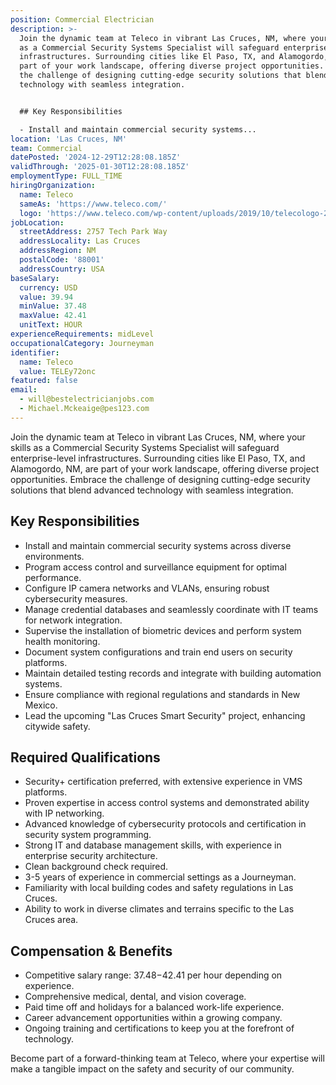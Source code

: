 ```yaml
---
position: Commercial Electrician
description: >-
  Join the dynamic team at Teleco in vibrant Las Cruces, NM, where your skills
  as a Commercial Security Systems Specialist will safeguard enterprise-level
  infrastructures. Surrounding cities like El Paso, TX, and Alamogordo, NM, are
  part of your work landscape, offering diverse project opportunities. Embrace
  the challenge of designing cutting-edge security solutions that blend advanced
  technology with seamless integration.


  ## Key Responsibilities

  - Install and maintain commercial security systems...
location: 'Las Cruces, NM'
team: Commercial
datePosted: '2024-12-29T12:28:08.185Z'
validThrough: '2025-01-30T12:28:08.185Z'
employmentType: FULL_TIME
hiringOrganization:
  name: Teleco
  sameAs: 'https://www.teleco.com/'
  logo: 'https://www.teleco.com/wp-content/uploads/2019/10/telecologo-2023.png'
jobLocation:
  streetAddress: 2757 Tech Park Way
  addressLocality: Las Cruces
  addressRegion: NM
  postalCode: '88001'
  addressCountry: USA
baseSalary:
  currency: USD
  value: 39.94
  minValue: 37.48
  maxValue: 42.41
  unitText: HOUR
experienceRequirements: midLevel
occupationalCategory: Journeyman
identifier:
  name: Teleco
  value: TELEy72onc
featured: false
email:
  - will@bestelectricianjobs.com
  - Michael.Mckeaige@pes123.com
---
```




Join the dynamic team at Teleco in vibrant Las Cruces, NM, where your skills as a Commercial Security Systems Specialist will safeguard enterprise-level infrastructures. Surrounding cities like El Paso, TX, and Alamogordo, NM, are part of your work landscape, offering diverse project opportunities. Embrace the challenge of designing cutting-edge security solutions that blend advanced technology with seamless integration.

## Key Responsibilities
- Install and maintain commercial security systems across diverse environments.
- Program access control and surveillance equipment for optimal performance.
- Configure IP camera networks and VLANs, ensuring robust cybersecurity measures.
- Manage credential databases and seamlessly coordinate with IT teams for network integration.
- Supervise the installation of biometric devices and perform system health monitoring.
- Document system configurations and train end users on security platforms.
- Maintain detailed testing records and integrate with building automation systems.
- Ensure compliance with regional regulations and standards in New Mexico.
- Lead the upcoming "Las Cruces Smart Security" project, enhancing citywide safety.

## Required Qualifications 
- Security+ certification preferred, with extensive experience in VMS platforms.
- Proven expertise in access control systems and demonstrated ability with IP networking.
- Advanced knowledge of cybersecurity protocols and certification in security system programming.
- Strong IT and database management skills, with experience in enterprise security architecture.
- Clean background check required.
- 3-5 years of experience in commercial settings as a Journeyman.
- Familiarity with local building codes and safety regulations in Las Cruces.
- Ability to work in diverse climates and terrains specific to the Las Cruces area.

## Compensation & Benefits
- Competitive salary range: $37.48-$42.41 per hour depending on experience.
- Comprehensive medical, dental, and vision coverage.
- Paid time off and holidays for a balanced work-life experience.
- Career advancement opportunities within a growing company.
- Ongoing training and certifications to keep you at the forefront of technology.

Become part of a forward-thinking team at Teleco, where your expertise will make a tangible impact on the safety and security of our community.